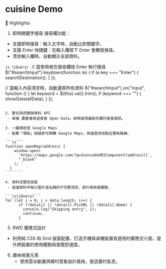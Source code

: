 # cuisine Demo

🌟 Highlights
1. 即時關鍵字搜尋 搜尋欄功能：   
  
  - 支援即時搜尋：輸入文字時，自動比對關鍵字。
  - 支援 Enter 快捷鍵：在輸入欄按下 Enter 會觸發搜尋。
  - 清空輸入欄時，自動顯示全部資料。
  
  ```js（jQuery）```
  // 當使用者在搜尋欄按 Enter 執行搜尋
  $("#searchInput").keydown(function (e) {
    if (e.key === "Enter") {
      searchDestination();
    }
  });
  
  // 當輸入內容清空時，自動還原所有資料
  $("#searchInput").on("input", function () {
    let keyword = $(this).val().trim();
    if (keyword === "") {
      showData(allData);
    }
  });
  `````````````

2. 整合政府開放資料 API
   - 串接 農委會旅遊美食 Open Data，即時取得最新的農村美食資訊。

3. 一鍵導航至 Google Maps
   - 點擊「導航」按鈕即可跳轉 Google Maps，快速查找地點位置與路線。

```js```
function openMap(address) {
      window.open(
        `https://maps.google.com/?q=${encodeURIComponent(address)}`,
        "_blank"
      );
    }
````````

4. 資料完整性檢查
   - 過濾資料中缺少圖片或名稱的不完整項目，提升使用者體驗。

```js(jQuery)```
for (let i = 0; i < data.length; i++) {
        if (!data[i] || !data[i].PicURL || !data[i].Name) {
          console.log("Skipping entry", i);
          continue;
        }
````````````````

5. RWD 響應式設計
  - 利用純 CSS 和 Grid 版面配置，打造手機與桌機裝置皆適用的響應式介面，提升跨裝置的使用體驗與瀏覽舒適度。

6. 趣味視覺元素
   - 使用雲朵動畫與鄉村意象設計風格，營造農村氣息。

